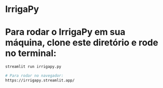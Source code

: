 # IrrigaPy
# Para rodar o IrrigaPy em sua máquina, clone este diretório e rode no terminal:
``` bash 
streamlit run irrigapy.py

# Para rodar no navegador:
https://irrigapy.streamlit.app/ 

